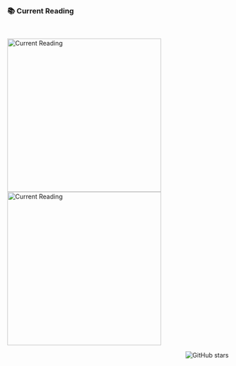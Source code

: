 <div align="">
  <h3>
    📚 Current Reading 
  </h3>
</div>

<br>
<p align="">
  <img src="https://github.com/GuiBublitz/StudyTracker/assets/60118323/63d090a7-c781-4222-a451-f9c81b4c9999" alt="Current Reading" width="auto" height="350px">
  <img src="https://github.com/GuiBublitz/StudyTracker/assets/60118323/455e16b3-4c0e-45b4-91b6-147404638f51" alt="Current Reading" width="auto" height="350px">
</p>
<p align="right">
  <img src="https://img.shields.io/github/stars/GuiBublitz/StudyTracker?style=social" alt="GitHub stars" style="vertical-align: middle;">
</p>


<!--
<p align="center">
  <a href="YOUR_LINK_HERE">
    <img src="https://img.shields.io/badge/-Check%20my%20blog-blue?style=flat-square&logo=blogger" alt="Blog">
  </a>
  <a href="YOUR_TWITTER_LINK_HERE">
    <img src="https://img.shields.io/twitter/follow/YOUR_TWITTER_USERNAME?label=Follow&style=social" alt="Twitter Follow">
  </a>
</p>
-->
